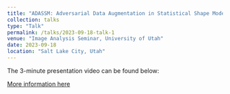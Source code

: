 ```yaml
---
title: "ADASSM: Adversarial Data Augmentation in Statistical Shape Models From Images"
collection: talks
type: "Talk"
permalink: /talks/2023-09-18-talk-1
venue: "Image Analysis Seminar, University of Utah"
date: 2023-09-18
location: "Salt Lake City, Utah"
---
```


The 3-minute presentation video can be found below:

[More information here](https://drive.google.com/drive/folders/1McMVjqbn_cCbY0UzNB8nJoaUpGHiiWGT?usp=sharing)
